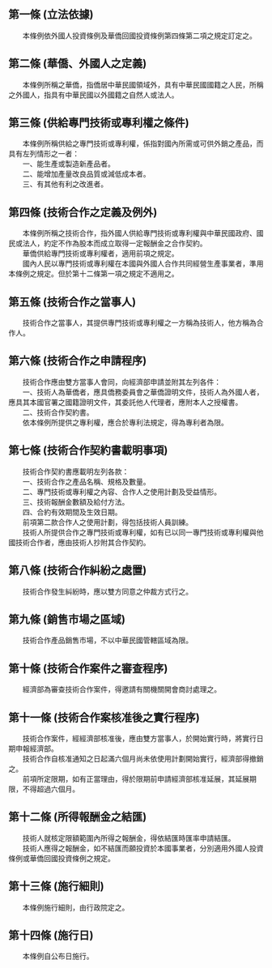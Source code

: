 第一條 (立法依據)
-----------------
　　本條例依外國人投資條例及華僑回國投資條例第四條第二項之規定訂定之。  


第二條 (華僑、外國人之定義)
---------------------------
　　本條例所稱之華僑，指僑居中華民國領域外，具有中華民國國籍之人民，所稱之外國人，指具有中華民國以外國籍之自然人或法人。  


第三條 (供給專門技術或專利權之條件)
-----------------------------------
　　本條例所稱供給之專門技術或專利權，係指對國內所需或可供外銷之產品，而具有左列情形之一者：  
　　一、能生產或製造新產品者。  
　　二、能增加產量改良品質或減低成本者。  
　　三、有其他有利之改進者。  


第四條 (技術合作之定義及例外)
-----------------------------
　　本條例所稱之技術合作，指外國人供給專門技術或專利權與中華民國政府、國民或法人，約定不作為股本而成立取得一定報酬金之合作契約。  
　　華僑供給專門技術或專利權者，適用前項之規定。  
　　國內人民以專門技術或專利權在本國與外國人合作共同經營生產事業者，準用本條例之規定。但於第十二條第一項之規定不適用之。  


第五條 (技術合作之當事人)
-------------------------
　　技術合作之當事人，其提供專門技術或專利權之一方稱為技術人，他方稱為合作人。  


第六條 (技術合作之申請程序)
---------------------------
　　技術合作應由雙方當事人會同，向經濟部申請並附其左列各件：  
　　一、技術人為華僑者，應具僑務委員會之華僑證明文件，技術人為外國人者，應具其本國官署之國籍證明文件，其委託他人代理者，應附本人之授權書。  
　　二、技術合作契約書。  
　　依本條例所提供之專利權，應合於專利法規定，得為專利者為限。  


第七條 (技術合作契約書載明事項)
-------------------------------
　　技術合作契約書應載明左列各款：  
　　一、技術合作之產品名稱、規格及數量。  
　　二、專門技術或專利權之內容、合作人之使用計劃及受益情形。  
　　三、技術報酬金數額及給付方法。  
　　四、合約有效期間及生效日期。  
　　前項第二款合作人之使用計劃，得包括技術人員訓練。  
　　技術人所提供合作之專門技術或專利權，如有已以同一專門技術或專利權與他國技術合作者，應由技術人抄附其合作契約。  


第八條 (技術合作糾紛之處置)
---------------------------
　　技術合作發生糾紛時，應以雙方同意之仲裁方式行之。  


第九條 (銷售市場之區域)
-----------------------
　　技術合作產品銷售市場，不以中華民國管轄區域為限。  


第十條 (技術合作案件之審查程序)
-------------------------------
　　經濟部為審查技術合作案件，得邀請有關機關開會商討處理之。  


第十一條 (技術合作案核准後之實行程序)
-------------------------------------
　　技術合作案件，經經濟部核准後，應由雙方當事人，於開始實行時，將實行日期申報經濟部。  
　　技術合作自核准通知之日起滿六個月尚未依使用計劃開始實行，經濟部得撤銷之。  
　　前項所定限期，如有正當理由，得於限期前申請經濟部核准延展，其延展期限，不得超過六個月。  


第十二條 (所得報酬金之結匯)
---------------------------
　　技術人就核定限額範圍內所得之報酬金，得依結匯時匯率申請結匯。  
　　技術人應得之報酬金，如不結匯而願投資於本國事業者，分別適用外國人投資條例或華僑回國投資條例之規定。  


第十三條 (施行細則)
-------------------
　　本條例施行細則，由行政院定之。  


第十四條 (施行日)
-----------------
　　本條例自公布日施行。